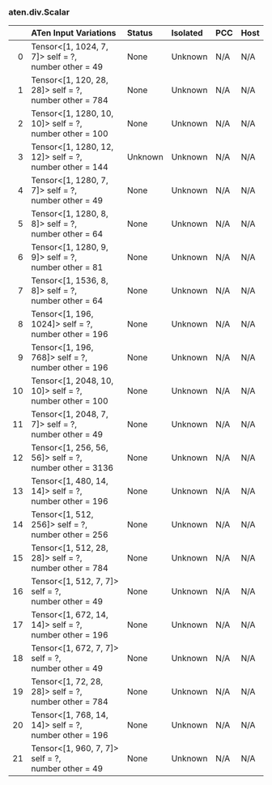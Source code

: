 ### aten.div.Scalar
|    | ATen Input Variations                                     | Status   | Isolated   | PCC   | Host   |
|---:|:----------------------------------------------------------|:---------|:-----------|:------|:-------|
|  0 | Tensor<[1, 1024, 7, 7]> self = ?,<br>number other = 49    | None     | Unknown    | N/A   | N/A    |
|  1 | Tensor<[1, 120, 28, 28]> self = ?,<br>number other = 784  | None     | Unknown    | N/A   | N/A    |
|  2 | Tensor<[1, 1280, 10, 10]> self = ?,<br>number other = 100 | None     | Unknown    | N/A   | N/A    |
|  3 | Tensor<[1, 1280, 12, 12]> self = ?,<br>number other = 144 | Unknown  | Unknown    | N/A   | N/A    |
|  4 | Tensor<[1, 1280, 7, 7]> self = ?,<br>number other = 49    | None     | Unknown    | N/A   | N/A    |
|  5 | Tensor<[1, 1280, 8, 8]> self = ?,<br>number other = 64    | None     | Unknown    | N/A   | N/A    |
|  6 | Tensor<[1, 1280, 9, 9]> self = ?,<br>number other = 81    | None     | Unknown    | N/A   | N/A    |
|  7 | Tensor<[1, 1536, 8, 8]> self = ?,<br>number other = 64    | None     | Unknown    | N/A   | N/A    |
|  8 | Tensor<[1, 196, 1024]> self = ?,<br>number other = 196    | None     | Unknown    | N/A   | N/A    |
|  9 | Tensor<[1, 196, 768]> self = ?,<br>number other = 196     | None     | Unknown    | N/A   | N/A    |
| 10 | Tensor<[1, 2048, 10, 10]> self = ?,<br>number other = 100 | None     | Unknown    | N/A   | N/A    |
| 11 | Tensor<[1, 2048, 7, 7]> self = ?,<br>number other = 49    | None     | Unknown    | N/A   | N/A    |
| 12 | Tensor<[1, 256, 56, 56]> self = ?,<br>number other = 3136 | None     | Unknown    | N/A   | N/A    |
| 13 | Tensor<[1, 480, 14, 14]> self = ?,<br>number other = 196  | None     | Unknown    | N/A   | N/A    |
| 14 | Tensor<[1, 512, 256]> self = ?,<br>number other = 256     | None     | Unknown    | N/A   | N/A    |
| 15 | Tensor<[1, 512, 28, 28]> self = ?,<br>number other = 784  | None     | Unknown    | N/A   | N/A    |
| 16 | Tensor<[1, 512, 7, 7]> self = ?,<br>number other = 49     | None     | Unknown    | N/A   | N/A    |
| 17 | Tensor<[1, 672, 14, 14]> self = ?,<br>number other = 196  | None     | Unknown    | N/A   | N/A    |
| 18 | Tensor<[1, 672, 7, 7]> self = ?,<br>number other = 49     | None     | Unknown    | N/A   | N/A    |
| 19 | Tensor<[1, 72, 28, 28]> self = ?,<br>number other = 784   | None     | Unknown    | N/A   | N/A    |
| 20 | Tensor<[1, 768, 14, 14]> self = ?,<br>number other = 196  | None     | Unknown    | N/A   | N/A    |
| 21 | Tensor<[1, 960, 7, 7]> self = ?,<br>number other = 49     | None     | Unknown    | N/A   | N/A    |


